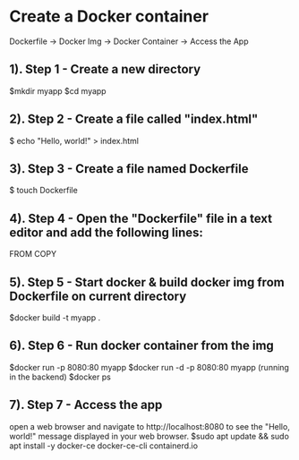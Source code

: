 # Create a Docker container
Dockerfile -> Docker Img -> Docker Container -> Access the App
## 1). Step 1 - Create a new directory
$mkdir myapp
$cd myapp
## 2). Step 2 - Create a file called "index.html"
$ echo "Hello, world!" > index.html
## 3). Step 3 - Create a file named Dockerfile
$ touch Dockerfile
## 4). Step 4 - Open the "Dockerfile" file in a text editor and add the following lines:
FROM
COPY 
## 5). Step 5 - Start docker & build docker img from Dockerfile on current directory
$docker build -t myapp .
## 6). Step 6 - Run docker container from the img
$docker run -p 8080:80 myapp
$docker run -d -p 8080:80 myapp (running in the backend)
$docker ps
## 7). Step 7 - Access the app
open a web browser and navigate to http://localhost:8080 to see the "Hello, world!" message displayed in your web browser.
$sudo apt update && sudo apt install -y docker-ce docker-ce-cli containerd.io